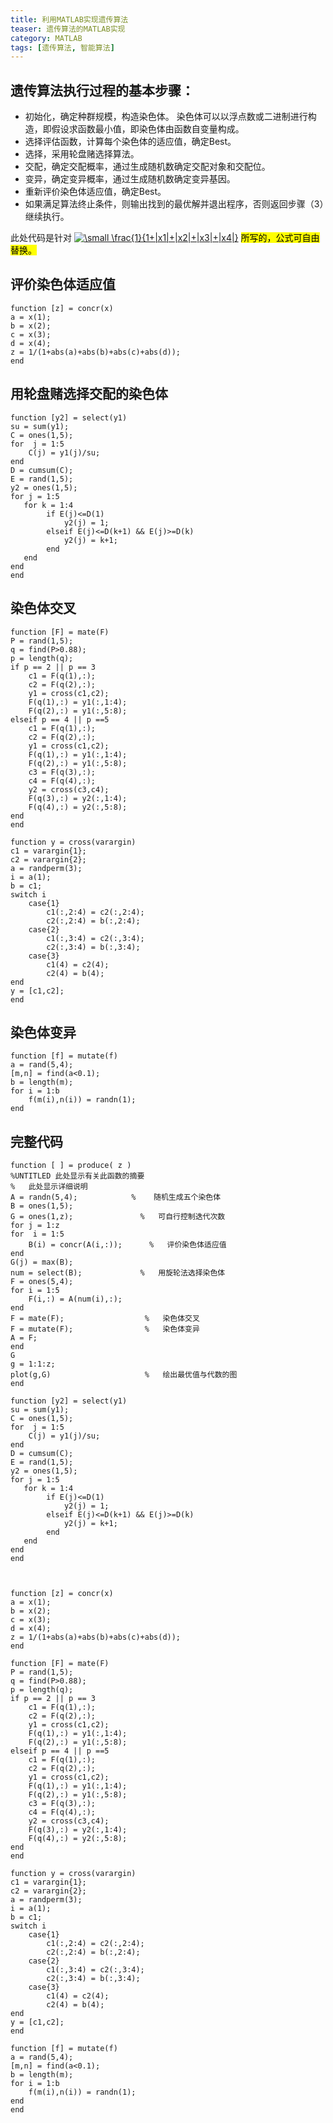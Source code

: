 ```yaml
---
title: 利用MATLAB实现遗传算法
teaser: 遗传算法的MATLAB实现
category: MATLAB
tags: [遗传算法, 智能算法]
---
```


## 遗传算法执行过程的基本步骤：
* 初始化，确定种群规模，构造染色体。 染色体可以以浮点数或二进制进行构造，即假设求函数最小值，即染色体由函数自变量构成。
* 选择评估函数，计算每个染色体的适应值，确定Best。
* 选择，采用轮盘赌选择算法。
* 交配，确定交配概率，通过生成随机数确定交配对象和交配位。
* 变异，确定变异概率，通过生成随机数确定变异基因。
* 重新评价染色体适应值，确定Best。
* 如果满足算法终止条件，则输出找到的最优解并退出程序，否则返回步骤（3）继续执行。

此处代码是针对 <a href="https://www.codecogs.com/eqnedit.php?latex=\dpi{100}&space;\small&space;\frac{1}{1&plus;|x1|&plus;|x2|&plus;|x3|&plus;|x4|}" target="_blank"><img src="https://latex.codecogs.com/gif.latex?\dpi{100}&space;\small&space;\frac{1}{1&plus;|x1|&plus;|x2|&plus;|x3|&plus;|x4|}" title="\small \frac{1}{1+|x1|+|x2|+|x3|+|x4|}" /></a> <mark>所写的，公式可自由替换。

## 评价染色体适应值
```
function [z] = concr(x)
a = x(1);
b = x(2);
c = x(3);
d = x(4);
z = 1/(1+abs(a)+abs(b)+abs(c)+abs(d));
end
```

## 用轮盘赌选择交配的染色体
```
function [y2] = select(y1)
su = sum(y1);
C = ones(1,5);
for  j = 1:5
    C(j) = y1(j)/su;
end
D = cumsum(C);
E = rand(1,5);
y2 = ones(1,5);
for j = 1:5
   for k = 1:4
        if E(j)<=D(1)
            y2(j) = 1;
        elseif E(j)<=D(k+1) && E(j)>=D(k)
            y2(j) = k+1;
        end
   end
end
end
```

## 染色体交叉
```
function [F] = mate(F)
P = rand(1,5);
q = find(P>0.88);
p = length(q);
if p == 2 || p == 3
    c1 = F(q(1),:);
    c2 = F(q(2),:);
    y1 = cross(c1,c2);
    F(q(1),:) = y1(:,1:4);
    F(q(2),:) = y1(:,5:8);
elseif p == 4 || p ==5
    c1 = F(q(1),:);
    c2 = F(q(2),:);
    y1 = cross(c1,c2);
    F(q(1),:) = y1(:,1:4);
    F(q(2),:) = y1(:,5:8);
    c3 = F(q(3),:);
    c4 = F(q(4),:);
    y2 = cross(c3,c4);
    F(q(3),:) = y2(:,1:4);
    F(q(4),:) = y2(:,5:8);
end
end

function y = cross(varargin)
c1 = varargin{1};
c2 = varargin{2};
a = randperm(3);
i = a(1);
b = c1;
switch i
    case{1}
        c1(:,2:4) = c2(:,2:4);
        c2(:,2:4) = b(:,2:4);
    case{2}
        c1(:,3:4) = c2(:,3:4);
        c2(:,3:4) = b(:,3:4);
    case{3}
        c1(4) = c2(4);
        c2(4) = b(4);
end
y = [c1,c2];
end
```

## 染色体变异
```
function [f] = mutate(f)
a = rand(5,4);
[m,n] = find(a<0.1);
b = length(m);
for i = 1:b
    f(m(i),n(i)) = randn(1);
end
```

## 完整代码
```
function [ ] = produce( z )
%UNTITLED 此处显示有关此函数的摘要
%   此处显示详细说明
A = randn(5,4);            %    随机生成五个染色体
B = ones(1,5);
G = ones(1,z);               %   可自行控制迭代次数
for j = 1:z
for  i = 1:5
    B(i) = concr(A(i,:));      %   评价染色体适应值
end
G(j) = max(B);
num = select(B);             %   用旋轮法选择染色体
F = ones(5,4);
for i = 1:5
    F(i,:) = A(num(i),:);
end
F = mate(F);                  %   染色体交叉
F = mutate(F);                %   染色体变异
A = F;
end
G
g = 1:1:z;
plot(g,G)                     %   绘出最优值与代数的图
end
 
function [y2] = select(y1)
su = sum(y1);
C = ones(1,5);
for  j = 1:5
    C(j) = y1(j)/su;
end
D = cumsum(C);
E = rand(1,5);
y2 = ones(1,5);
for j = 1:5
   for k = 1:4
        if E(j)<=D(1)
            y2(j) = 1;
        elseif E(j)<=D(k+1) && E(j)>=D(k)
            y2(j) = k+1;
        end
   end
end
end
 
 
 
function [z] = concr(x)
a = x(1);
b = x(2);
c = x(3);
d = x(4);
z = 1/(1+abs(a)+abs(b)+abs(c)+abs(d));
end
 
function [F] = mate(F)
P = rand(1,5);
q = find(P>0.88);
p = length(q);
if p == 2 || p == 3
    c1 = F(q(1),:);
    c2 = F(q(2),:);
    y1 = cross(c1,c2);
    F(q(1),:) = y1(:,1:4);
    F(q(2),:) = y1(:,5:8);
elseif p == 4 || p ==5
    c1 = F(q(1),:);
    c2 = F(q(2),:);
    y1 = cross(c1,c2);
    F(q(1),:) = y1(:,1:4);
    F(q(2),:) = y1(:,5:8);
    c3 = F(q(3),:);
    c4 = F(q(4),:);
    y2 = cross(c3,c4);
    F(q(3),:) = y2(:,1:4);
    F(q(4),:) = y2(:,5:8);
end
end
 
function y = cross(varargin)
c1 = varargin{1};
c2 = varargin{2};
a = randperm(3);
i = a(1);
b = c1;
switch i
    case{1}
        c1(:,2:4) = c2(:,2:4);
        c2(:,2:4) = b(:,2:4);
    case{2}
        c1(:,3:4) = c2(:,3:4);
        c2(:,3:4) = b(:,3:4);
    case{3}
        c1(4) = c2(4);
        c2(4) = b(4);
end
y = [c1,c2];
end
 
function [f] = mutate(f)
a = rand(5,4);
[m,n] = find(a<0.1);
b = length(m);
for i = 1:b
    f(m(i),n(i)) = randn(1);
end
end
```
